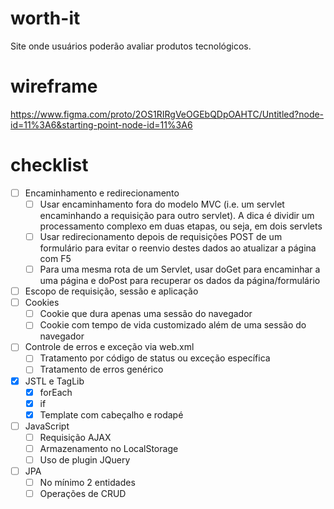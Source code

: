 # worth-it
Site onde usuários poderão avaliar produtos tecnológicos.

# wireframe
https://www.figma.com/proto/2OS1RIRgVeOGEbQDpOAHTC/Untitled?node-id=11%3A6&starting-point-node-id=11%3A6

# checklist

- [ ] Encaminhamento e redirecionamento
  - [ ] Usar encaminhamento fora do modelo MVC (i.e. um servlet encaminhando a requisição para outro servlet). A dica é dividir um processamento complexo em duas etapas, ou seja, em dois servlets
  - [ ] Usar redirecionamento depois de requisições POST de um formulário para evitar o reenvio destes dados ao atualizar a página com F5
  - [ ] Para uma mesma rota de um Servlet, usar doGet para encaminhar a uma página e doPost para recuperar os dados da página/formulário
- [ ] Escopo de requisição, sessão e aplicação
- [ ] Cookies
  - [ ] Cookie que dura apenas uma sessão do navegador
  - [ ] Cookie com tempo de vida customizado além de uma sessão do navegador
- [ ] Controle de erros e exceção via web.xml
  - [ ] Tratamento por código de status ou exceção específica
  - [ ] Tratamento de erros genérico
- [x] JSTL e TagLib
  - [x] forEach
  - [x] if
  - [x] Template com cabeçalho e rodapé
- [ ] JavaScript
  - [ ] Requisição AJAX
  - [ ] Armazenamento no LocalStorage
  - [ ] Uso de plugin JQuery
- [ ] JPA
  - [ ] No mínimo 2 entidades
  - [ ] Operações de CRUD
